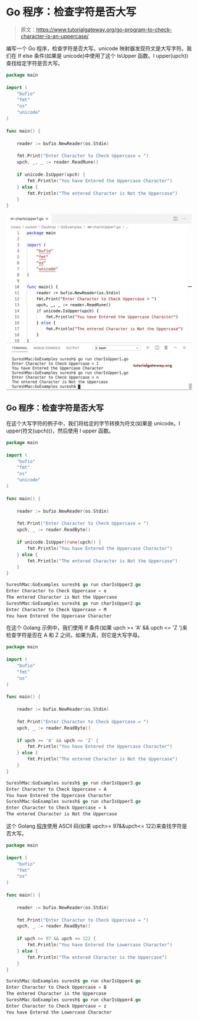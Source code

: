 # Go 程序：检查字符是否大写

> 原文：<https://www.tutorialgateway.org/go-program-to-check-character-is-an-uppercase/>

编写一个 Go 程序，检查字符是否大写。unicode 映射器发现符文是大写字符。我们在 If else 条件(如果是 unicode)中使用了这个 IsUpper 函数。I upper(upch))查找给定字符是否大写。

```go
package main

import (
    "bufio"
    "fmt"
    "os"
    "unicode"
)

func main() {

    reader := bufio.NewReader(os.Stdin)

    fmt.Print("Enter Character to Check Uppercase = ")
    upch, _, _ := reader.ReadRune()

    if unicode.IsUpper(upch) {
        fmt.Println("You have Entered the Uppercase Character")
    } else {
        fmt.Println("The entered Character is Not the Uppercase")
    }
}
```

![Go Program to Check Character in an Uppercase 1](img/c1f5991c167d7db3dab833794d52a26d.png)

## Go 程序：检查字符是否大写

在这个大写字符的例子中，我们将给定的字节转换为符文(如果是 unicode。I upper(符文(upch)))，然后使用 I upper 函数。

```go
package main

import (
    "bufio"
    "fmt"
    "os"
    "unicode"
)

func main() {

    reader := bufio.NewReader(os.Stdin)

    fmt.Print("Enter Character to Check Uppercase = ")
    upch, _ := reader.ReadByte()

    if unicode.IsUpper(rune(upch)) {
        fmt.Println("You have Entered the Uppercase Character")
    } else {
        fmt.Println("The entered Character is Not the Uppercase")
    }
}
```

```go
SureshMac:GoExamples suresh$ go run charIsUpper2.go
Enter Character to Check Uppercase = o
The entered Character is Not the Uppercase
SureshMac:GoExamples suresh$ go run charIsUpper2.go
Enter Character to Check Uppercase = M
You have Entered the Uppercase Character
```

在这个 Golang 示例中，我们使用 If 条件(如果 upch >= 'A' && upch <= 'Z ')来检查字符是否在 A 和 Z 之间，如果为真，则它是大写字母。

```go
package main

import (
    "bufio"
    "fmt"
    "os"
)

func main() {

    reader := bufio.NewReader(os.Stdin)

    fmt.Print("Enter Character to Check Uppercase = ")
    upch, _ := reader.ReadByte()

    if upch >= 'A' && upch <= 'Z' {
        fmt.Println("You have Entered the Uppercase Character")
    } else {
        fmt.Println("The entered Character is Not the Uppercase")
    }
}
```

```go
SureshMac:GoExamples suresh$ go run charIsUpper3.go
Enter Character to Check Uppercase = A
You have Entered the Uppercase Character
SureshMac:GoExamples suresh$ go run charIsUpper3.go
Enter Character to Check Uppercase = k
The entered Character is Not the Uppercase
```

这个 Golang [程序](https://www.tutorialgateway.org/go-programs/)使用 ASCII 码(如果 upch>= 97&&upch<= 122)来查找字符是否大写。

```go
package main

import (
    "bufio"
    "fmt"
    "os"
)

func main() {

    reader := bufio.NewReader(os.Stdin)

    fmt.Print("Enter Character to Check Uppercase = ")
    upch, _ := reader.ReadByte()

    if upch >= 97 && upch <= 122 {
        fmt.Println("You have Entered the Lowercase Character")
    } else {
        fmt.Println("The entered Character is the Uppercase")
    }
}
```

```go
SureshMac:GoExamples suresh$ go run charIsUpper4.go
Enter Character to Check Uppercase = B
The entered Character is the Uppercase
SureshMac:GoExamples suresh$ go run charIsUpper4.go
Enter Character to Check Uppercase = z
You have Entered the Lowercase Character
```